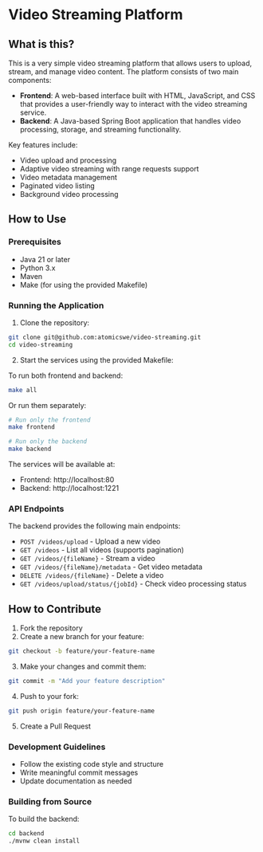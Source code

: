 # Video Streaming Platform

## What is this?

This is a very simple video streaming platform that allows users to upload, stream, and manage video content. The platform consists of two main components:

- **Frontend**: A web-based interface built with HTML, JavaScript, and CSS that provides a user-friendly way to interact with the video streaming service.
- **Backend**: A Java-based Spring Boot application that handles video processing, storage, and streaming functionality.

Key features include:
- Video upload and processing
- Adaptive video streaming with range requests support
- Video metadata management
- Paginated video listing
- Background video processing

## How to Use

### Prerequisites

- Java 21 or later
- Python 3.x
- Maven
- Make (for using the provided Makefile)

### Running the Application

1. Clone the repository:
```bash
git clone git@github.com:atomicswe/video-streaming.git
cd video-streaming
```

2. Start the services using the provided Makefile:

To run both frontend and backend:
```bash
make all
```

Or run them separately:
```bash
# Run only the frontend
make frontend

# Run only the backend
make backend
```

The services will be available at:
- Frontend: http://localhost:80
- Backend: http://localhost:1221

### API Endpoints

The backend provides the following main endpoints:

- `POST /videos/upload` - Upload a new video
- `GET /videos` - List all videos (supports pagination)
- `GET /videos/{fileName}` - Stream a video
- `GET /videos/{fileName}/metadata` - Get video metadata
- `DELETE /videos/{fileName}` - Delete a video
- `GET /videos/upload/status/{jobId}` - Check video processing status

## How to Contribute

1. Fork the repository
2. Create a new branch for your feature:
```bash
git checkout -b feature/your-feature-name
```

3. Make your changes and commit them:
```bash
git commit -m "Add your feature description"
```

4. Push to your fork:
```bash
git push origin feature/your-feature-name
```

5. Create a Pull Request

### Development Guidelines

- Follow the existing code style and structure
- Write meaningful commit messages
- Update documentation as needed

### Building from Source

To build the backend:
```bash
cd backend
./mvnw clean install
```
